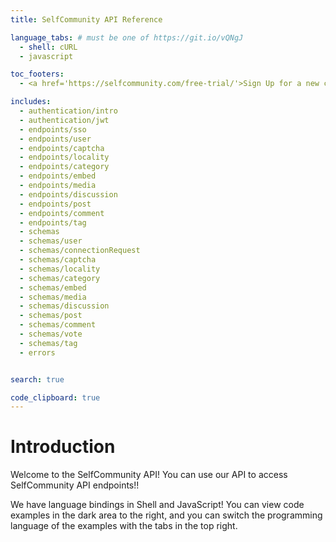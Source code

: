 ```yaml
---
title: SelfCommunity API Reference

language_tabs: # must be one of https://git.io/vQNgJ
  - shell: cURL
  - javascript

toc_footers:
  - <a href='https://selfcommunity.com/free-trial/'>Sign Up for a new community</a>

includes:
  - authentication/intro  
  - authentication/jwt
  - endpoints/sso
  - endpoints/user
  - endpoints/captcha
  - endpoints/locality
  - endpoints/category
  - endpoints/embed
  - endpoints/media
  - endpoints/discussion
  - endpoints/post
  - endpoints/comment
  - endpoints/tag
  - schemas
  - schemas/user
  - schemas/connectionRequest
  - schemas/captcha
  - schemas/locality
  - schemas/category
  - schemas/embed
  - schemas/media
  - schemas/discussion
  - schemas/post
  - schemas/comment
  - schemas/vote
  - schemas/tag
  - errors


search: true

code_clipboard: true
---
```


# Introduction

Welcome to the SelfCommunity API! You can use our API to access SelfCommunity API endpoints!!

We have language bindings in Shell and JavaScript! You can view code examples in the dark area to the right, and you can switch the programming language of the examples with the tabs in the top right.
